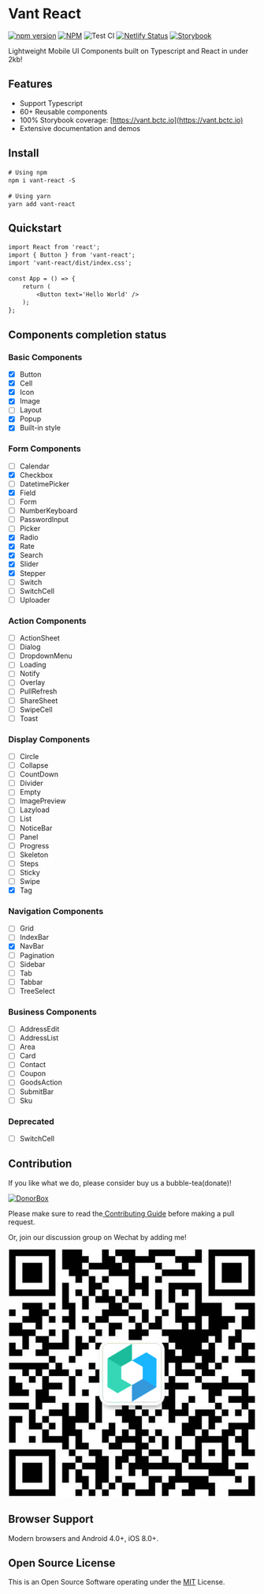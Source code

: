 # **Vant React**

[![npm version](https://badge.fury.io/js/vant-react.svg)](https://badge.fury.io/js/vant-react)
[![NPM](https://img.shields.io/npm/l/vant-react)](LICENSE)
![Test CI](https://github.com/mxdi9i7/vant-react/workflows/Test%20CI/badge.svg)
[![Netlify Status](https://api.netlify.com/api/v1/badges/30ddabc0-3eb6-4530-ab08-58db247a2b48/deploy-status)](https://vant.bctc.io)
[![Storybook](https://cdn.jsdelivr.net/gh/storybookjs/brand@master/badge/badge-storybook.svg)](https://vant.bctc.io)

Lightweight Mobile UI Components built on Typescript and React in under 2kb!

## **Features**

- Support Typescript
- 60+ Reusable components
- 100% Storybook coverage: [https://vant.bctc.io](https://vant.bctc.io)
- Extensive documentation and demos

## Install

```text
# Using npm
npm i vant-react -S

# Using yarn
yarn add vant-react
```

## Quickstart

```text
import React from 'react';
import { Button } from 'vant-react';
import 'vant-react/dist/index.css';

const App = () => {
    return (
        <Button text='Hello World' />
    );
};
```

## Components completion status

### Basic Components

- [x] Button
- [x] Cell
- [x] Icon
- [x] Image
- [ ] Layout
- [x] Popup
- [x] Built-in style

### Form Components

- [ ] Calendar
- [x] Checkbox
- [ ] DatetimePicker
- [x] Field
- [ ] Form
- [ ] NumberKeyboard
- [ ] PasswordInput
- [ ] Picker
- [x] Radio
- [x] Rate
- [x] Search
- [x] Slider
- [x] Stepper
- [ ] Switch
- [ ] SwitchCell
- [ ] Uploader

### Action Components

- [ ] ActionSheet
- [ ] Dialog
- [ ] DropdownMenu
- [ ] Loading
- [ ] Notify
- [ ] Overlay
- [ ] PullRefresh
- [ ] ShareSheet
- [ ] SwipeCell
- [ ] Toast

### Display Components

- [ ] Circle
- [ ] Collapse
- [ ] CountDown
- [ ] Divider
- [ ] Empty
- [ ] ImagePreview
- [ ] Lazyload
- [ ] List
- [ ] NoticeBar
- [ ] Panel
- [ ] Progress
- [ ] Skeleton
- [ ] Steps
- [ ] Sticky
- [ ] Swipe
- [x] Tag

### Navigation Components

- [ ] Grid
- [ ] IndexBar
- [x] NavBar
- [ ] Pagination
- [ ] Sidebar
- [ ] Tab
- [ ] Tabbar
- [ ] TreeSelect

### Business Components

- [ ] AddressEdit
- [ ] AddressList
- [ ] Area
- [ ] Card
- [ ] Contact
- [ ] Coupon
- [ ] GoodsAction
- [ ] SubmitBar
- [ ] Sku

### Deprecated

- [ ] SwitchCell

## Contribution

If you like what we do, please consider buy us a bubble-tea(donate)!

[![DonorBox](https://d1iczxrky3cnb2.cloudfront.net/button-small-blue.png)](https://donorbox.org/vant-react-dev-team?default_interval=o&amount=5)

Please make sure to read the[ Contributing Guide](.github/CONTRIBUTION.md) before making a pull request.

Or, join our discussion group on Wechat by adding me!

![Wechat QR code](https://github.com/mxdi9i7/Vant-react-docs/blob/master/.gitbook/assets/qr.png)

## Browser Support

Modern browsers and Android 4.0+, iOS 8.0+.

## Open Source License

This is an Open Source Software operating under the [MIT](https://github.com/mxdi9i7/vant-react/blob/master/LICENSE) License.
